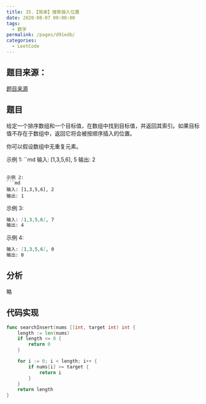 ```yaml
---
title: 35.【简单】搜索插入位置
date: 2020-08-07 00:00:00
tags: 
  - 数学
permalink: /pages/d91edb/
categories: 
  - LeetCode
---
```


## 题目来源：
[题目来源]([链接网址](https://leetcode-cn.com/problems/search-insert-position/) "35.搜索插入位置")

## 题目
给定一个排序数组和一个目标值，在数组中找到目标值，并返回其索引。如果目标值不存在于数组中，返回它将会被按顺序插入的位置。

你可以假设数组中无重复元素。

示例 1:
``md
输入: [1,3,5,6], 5
输出: 2
```

示例 2:
```md
输入: [1,3,5,6], 2
输出: 1
```

示例 3:
```md
输入: [1,3,5,6], 7
输出: 4
```

示例 4:
```md
输入: [1,3,5,6], 0
输出: 0
```

## 分析
略

## 代码实现
```Go
func searchInsert(nums []int, target int) int {
    length := len(nums)
	if length <= 0 {
		return 0
	}

	for i := 0; i < length; i++ {
		if nums[i] >= target {
			return i
		}
	}
	return length
}
```